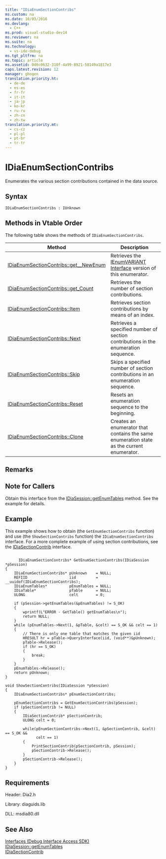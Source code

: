 ```yaml
---
title: "IDiaEnumSectionContribs"
ms.custom: na
ms.date: 10/03/2016
ms.devlang: 
  - C++
ms.prod: visual-studio-dev14
ms.reviewer: na
ms.suite: na
ms.technology: 
  - vs-ide-debug
ms.tgt_pltfrm: na
ms.topic: article
ms.assetid: 0d6c0632-310f-4a99-8921-58149a1817e3
caps.latest.revision: 12
manager: ghogen
translation.priority.ht: 
  - de-de
  - es-es
  - fr-fr
  - it-it
  - ja-jp
  - ko-kr
  - ru-ru
  - zh-cn
  - zh-tw
translation.priority.mt: 
  - cs-cz
  - pl-pl
  - pt-br
  - tr-tr
---
```

# IDiaEnumSectionContribs
Enumerates the various section contributions contained in the data source.  
  
## Syntax  
  
```  
IDiaEnumSectionContribs : IUnknown  
```  
  
## Methods in Vtable Order  
 The following table shows the methods of `IDiaEnumSectionContribs`.  
  
|Method|Description|  
|------------|-----------------|  
|[IDiaEnumSectionContribs::get__NewEnum](../VS_debugger/IDiaEnumSectionContribs--get__NewEnum.md)|Retrieves the [IEnumVARIANT Interface](assetId:///139e3c93-faef-4003-9079-e0e94494db3e) version of this enumerator.|  
|[IDiaEnumSectionContribs::get_Count](../VS_debugger/IDiaEnumSectionContribs--get_Count.md)|Retrieves the number of section contributions.|  
|[IDiaEnumSectionContribs::Item](../VS_debugger/IDiaEnumSectionContribs--Item.md)|Retrieves section contributions by means of an index.|  
|[IDiaEnumSectionContribs::Next](../VS_debugger/IDiaEnumSectionContribs--Next.md)|Retrieves a specified number of section contributions in the enumeration sequence.|  
|[IDiaEnumSectionContribs::Skip](../VS_debugger/IDiaEnumSectionContribs--Skip.md)|Skips a specified number of section contributions in an enumeration sequence.|  
|[IDiaEnumSectionContribs::Reset](../VS_debugger/IDiaEnumSectionContribs--Reset.md)|Resets an enumeration sequence to the beginning.|  
|[IDiaEnumSectionContribs::Clone](../VS_debugger/IDiaEnumSectionContribs--Clone.md)|Creates an enumerator that contains the same enumeration state as the current enumerator.|  
  
## Remarks  
  
## Note for Callers  
 Obtain this interface from the [IDiaSession::getEnumTables](../VS_debugger/IDiaSession--getEnumTables.md) method. See the example for details.  
  
## Example  
 This example shows how to obtain (the `GetEnumSectionContribs` function) and use (the `ShowSectionContribs` function) the `IDiaEnumSectionContribs` interface. For a more complete example of using section contributions, see the [IDiaSectionContrib](../VS_debugger/IDiaSectionContrib.md) interface.  
  
```cpp#  
  
      IDiaEnumSectionContribs* GetEnumSectionContribs(IDiaSession *pSession)  
{  
    IDiaEnumSectionContribs* pUnknown    = NULL;  
    REFIID                   iid         = __uuidof(IDiaEnumSectionContribs);  
    IDiaEnumTables*          pEnumTables = NULL;  
    IDiaTable*               pTable      = NULL;  
    ULONG                    celt        = 0;  
  
    if (pSession->getEnumTables(&pEnumTables) != S_OK)  
    {  
        wprintf(L"ERROR - GetTable() getEnumTables\n");  
        return NULL;  
    }  
    while (pEnumTables->Next(1, &pTable, &celt) == S_OK && celt == 1)  
    {  
        // There is only one table that matches the given iid  
        HRESULT hr = pTable->QueryInterface(iid, (void**)&pUnknown);  
        pTable->Release();  
        if (hr == S_OK)  
        {  
            break;  
        }  
    }  
    pEnumTables->Release();  
    return pUnknown;  
}  
  
void ShowSectionContribs(IDiaSession *pSession)  
{  
    IDiaEnumSectionContribs* pEnumSectionContribs;  
  
    pEnumSectionContribs = GetEnumSectionContribs(pSession);  
    if (pSectionContrib != NULL)  
    {  
        IDiaSectionContrib* pSectionContrib;  
        ULONG celt = 0;  
  
        while(pEnumSectionContribs->Next(1, &pSectionContrib, &celt) == S_OK &&  
              celt == 1)  
        {  
            PrintSectionContrib(pSectionContrib, pSession);  
            pSectionContrib->Release();  
        }  
        pSectionContrib->Release();   
    }  
}  
```  
  
## Requirements  
 Header: Dia2.h  
  
 Library: diaguids.lib  
  
 DLL: msdia80.dll  
  
## See Also  
 [Interfaces (Debug Interface Access SDK)](../VS_debugger/Interfaces--Debug-Interface-Access-SDK-.md)   
 [IDiaSession::getEnumTables](../VS_debugger/IDiaSession--getEnumTables.md)   
 [IDiaSectionContrib](../VS_debugger/IDiaSectionContrib.md)